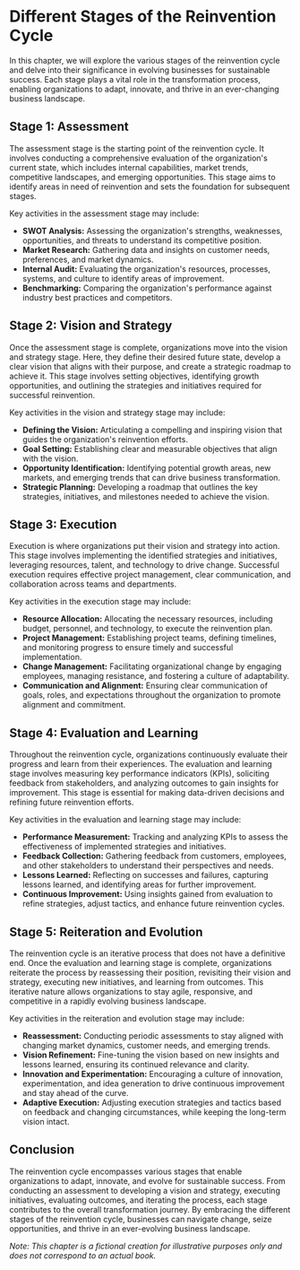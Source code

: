 Different Stages of the Reinvention Cycle
====================================================

In this chapter, we will explore the various stages of the reinvention cycle and delve into their significance in evolving businesses for sustainable success. Each stage plays a vital role in the transformation process, enabling organizations to adapt, innovate, and thrive in an ever-changing business landscape.

Stage 1: Assessment
-------------------

The assessment stage is the starting point of the reinvention cycle. It involves conducting a comprehensive evaluation of the organization's current state, which includes internal capabilities, market trends, competitive landscapes, and emerging opportunities. This stage aims to identify areas in need of reinvention and sets the foundation for subsequent stages.

Key activities in the assessment stage may include:

* **SWOT Analysis:** Assessing the organization's strengths, weaknesses, opportunities, and threats to understand its competitive position.
* **Market Research:** Gathering data and insights on customer needs, preferences, and market dynamics.
* **Internal Audit:** Evaluating the organization's resources, processes, systems, and culture to identify areas of improvement.
* **Benchmarking:** Comparing the organization's performance against industry best practices and competitors.

Stage 2: Vision and Strategy
----------------------------

Once the assessment stage is complete, organizations move into the vision and strategy stage. Here, they define their desired future state, develop a clear vision that aligns with their purpose, and create a strategic roadmap to achieve it. This stage involves setting objectives, identifying growth opportunities, and outlining the strategies and initiatives required for successful reinvention.

Key activities in the vision and strategy stage may include:

* **Defining the Vision:** Articulating a compelling and inspiring vision that guides the organization's reinvention efforts.
* **Goal Setting:** Establishing clear and measurable objectives that align with the vision.
* **Opportunity Identification:** Identifying potential growth areas, new markets, and emerging trends that can drive business transformation.
* **Strategic Planning:** Developing a roadmap that outlines the key strategies, initiatives, and milestones needed to achieve the vision.

Stage 3: Execution
------------------

Execution is where organizations put their vision and strategy into action. This stage involves implementing the identified strategies and initiatives, leveraging resources, talent, and technology to drive change. Successful execution requires effective project management, clear communication, and collaboration across teams and departments.

Key activities in the execution stage may include:

* **Resource Allocation:** Allocating the necessary resources, including budget, personnel, and technology, to execute the reinvention plan.
* **Project Management:** Establishing project teams, defining timelines, and monitoring progress to ensure timely and successful implementation.
* **Change Management:** Facilitating organizational change by engaging employees, managing resistance, and fostering a culture of adaptability.
* **Communication and Alignment:** Ensuring clear communication of goals, roles, and expectations throughout the organization to promote alignment and commitment.

Stage 4: Evaluation and Learning
--------------------------------

Throughout the reinvention cycle, organizations continuously evaluate their progress and learn from their experiences. The evaluation and learning stage involves measuring key performance indicators (KPIs), soliciting feedback from stakeholders, and analyzing outcomes to gain insights for improvement. This stage is essential for making data-driven decisions and refining future reinvention efforts.

Key activities in the evaluation and learning stage may include:

* **Performance Measurement:** Tracking and analyzing KPIs to assess the effectiveness of implemented strategies and initiatives.
* **Feedback Collection:** Gathering feedback from customers, employees, and other stakeholders to understand their perspectives and needs.
* **Lessons Learned:** Reflecting on successes and failures, capturing lessons learned, and identifying areas for further improvement.
* **Continuous Improvement:** Using insights gained from evaluation to refine strategies, adjust tactics, and enhance future reinvention cycles.

Stage 5: Reiteration and Evolution
----------------------------------

The reinvention cycle is an iterative process that does not have a definitive end. Once the evaluation and learning stage is complete, organizations reiterate the process by reassessing their position, revisiting their vision and strategy, executing new initiatives, and learning from outcomes. This iterative nature allows organizations to stay agile, responsive, and competitive in a rapidly evolving business landscape.

Key activities in the reiteration and evolution stage may include:

* **Reassessment:** Conducting periodic assessments to stay aligned with changing market dynamics, customer needs, and emerging trends.
* **Vision Refinement:** Fine-tuning the vision based on new insights and lessons learned, ensuring its continued relevance and clarity.
* **Innovation and Experimentation:** Encouraging a culture of innovation, experimentation, and idea generation to drive continuous improvement and stay ahead of the curve.
* **Adaptive Execution:** Adjusting execution strategies and tactics based on feedback and changing circumstances, while keeping the long-term vision intact.

Conclusion
----------

The reinvention cycle encompasses various stages that enable organizations to adapt, innovate, and evolve for sustainable success. From conducting an assessment to developing a vision and strategy, executing initiatives, evaluating outcomes, and iterating the process, each stage contributes to the overall transformation journey. By embracing the different stages of the reinvention cycle, businesses can navigate change, seize opportunities, and thrive in an ever-evolving business landscape.

*Note: This chapter is a fictional creation for illustrative purposes only and does not correspond to an actual book.*
